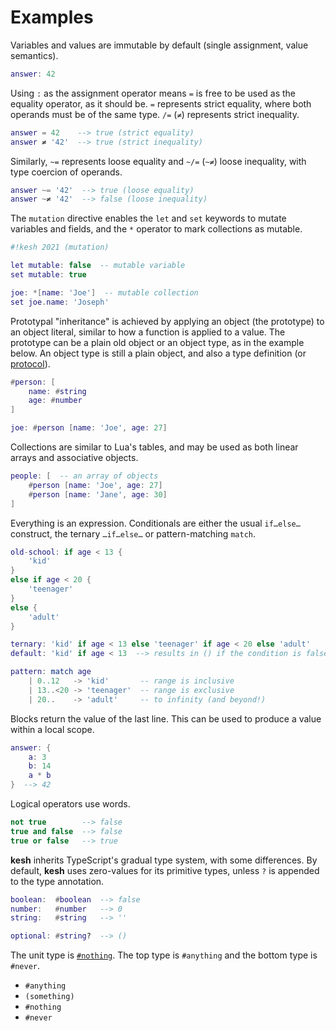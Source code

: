 # Examples

Variables and values are immutable by default (single assignment, value semantics).

```lua
answer: 42
```

Using `:` as the assignment operator means `=` is free to be used as the equality operator, as it should be. `=` represents strict equality, where both operands must be of the same type. `/=` (`≠`) represents strict inequality.

```lua
answer = 42    --> true (strict equality)
answer ≠ '42'  --> true (strict inequality)
```

Similarly, `~=` represents loose equality and `~/=` (`~≠`) loose inequality, with type coercion of operands.

```lua
answer ~= '42'  --> true (loose equality)
answer ~≠ '42'  --> false (loose inequality)
```

The `mutation` directive enables the `let` and `set` keywords to mutate variables and fields, and the `*` operator to mark collections as mutable.

```lua
#!kesh 2021 (mutation)

let mutable: false  -- mutable variable
set mutable: true

joe: *[name: 'Joe']  -- mutable collection
set joe.name: 'Joseph'
```

Prototypal "inheritance" is achieved by applying an object (the prototype) to an object literal, similar to how a function is applied to a value. The prototype can be a plain old object or an object type, as in the example below. An object type is still a plain object, and also a type definition (or [protocol](https://en.m.wikipedia.org/wiki/Protocol_(object-oriented_programming))).

```lua
#person: [
    name: #string
    age: #number
]

joe: #person [name: 'Joe', age: 27]
```

Collections are similar to Lua's tables, and may be used as both linear arrays and associative objects.

```lua
people: [  -- an array of objects
    #person [name: 'Joe', age: 27]
    #person [name: 'Jane', age: 30]
]
```

Everything is an expression. Conditionals are either the usual `if…else…` construct, the ternary `…if…else…` or pattern-matching `match`.

```lua
old-school: if age < 13 {
    'kid'
}
else if age < 20 {
    'teenager'
}
else {
    'adult'
}

ternary: 'kid' if age < 13 else 'teenager' if age < 20 else 'adult'
default: 'kid' if age < 13  --> results in () if the condition is false

pattern: match age
    | 0..12   -> 'kid'       -- range is inclusive
    | 13..<20 -> 'teenager'  -- range is exclusive
    | 20..    -> 'adult'     -- to infinity (and beyond!)
```

Blocks return the value of the last line. This can be used to produce a value within a local scope.

```lua
answer: {
    a: 3
    b: 14
    a * b
}  --> 42
```

Logical operators use words.

```lua
not true        --> false
true and false  --> false
true or false   --> true
```

**kesh** inherits TypeScript's gradual type system, with some differences. By default, **kesh** uses zero-values for its primitive types, unless `?` is appended to the type annotation.

```lua
boolean:  #boolean  --> false
number:   #number   --> 0
string:   #string   --> ''

optional: #string?  --> ()
```

The unit type is [`#nothing`](https://gist.github.com/joakim/dd598d9c6b783cd7641100bc70215e68). The top type is `#anything` and the bottom type is `#never`.

- `#anything`
- `(something)`
- `#nothing`
- `#never`
